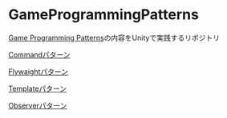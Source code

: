 # GameProgrammingPatterns
[Game Programming Patterns](https://www.amazon.co.jp/dp/B015R0M8W0/ref=dp-kindle-redirect?_encoding=UTF8&btkr=1)の内容をUnityで実践するリポジトリ

[Commandパターン](https://www.amazon.co.jp/dp/B015R0M8W0/ref=dp-kindle-redirect?_encoding=UTF8&btkr=1)

[Flywaightパターン](https://www.amazon.co.jp/dp/B015R0M8W0/ref=dp-kindle-redirect?_encoding=UTF8&btkr=1)

[Templateパターン](https://www.amazon.co.jp/dp/B015R0M8W0/ref=dp-kindle-redirect?_encoding=UTF8&btkr=1)

[Observerパターン](https://www.amazon.co.jp/dp/B015R0M8W0/ref=dp-kindle-redirect?_encoding=UTF8&btkr=1)



